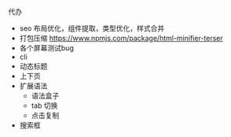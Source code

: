代办
- seo 布局优化，组件提取，类型优化，样式合并
- 打包压缩 https://www.npmjs.com/package/html-minifier-terser
- 各个屏幕测试bug
- cli 
- 动态标题
- 上下页
- 扩展语法
  - 语法盒子
  - tab 切换
  - 点击复制
- 搜索框